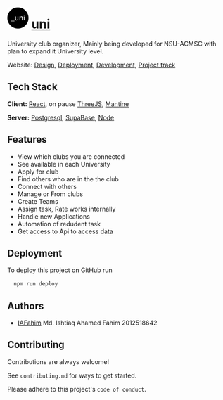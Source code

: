 # <img src="public/logo192.png" alt="logo" width="48"/> [uni](https://github.com/IAFahim/uni)

University club organizer, Mainly being developed for NSU-ACMSC with plan to expand it University level.


Website:
[Design](https://www.figma.com/file/7isU2sHhQba2kTcE3Qvm6F/Untitled?node-id=0%3A1),
[Deployment](https://iafahim.github.io/uni),
[Development](https://github.com/IAFahim/uni),
[Project track](https://github.com/users/IAFahim/projects/2)


## Tech Stack

**Client:** [React](https://reactjs.org), on pause [ThreeJS](https://threejs.org), [Mantine](https://mantine.dev)

**Server:** [Postgresql](https://www.postgresql.org), [SupaBase](https://supabase.com), [Node](https://nodejs.org)


## Features

- View which clubs you are connected
- See available in each University
- Apply for club
- Find others who are in the the club
- Connect with others
- Manage or From clubs
- Create Teams
- Assign task, Rate works internally
- Handle new Applications
- Automation of redudent task
- Get access to Api to access data

## Deployment

To deploy this project on GitHub run

```bash
  npm run deploy
```


## Authors

- [IAFahim](https://www.github.com/octokatherine) Md. Ishtiaq Ahamed Fahim 2012518642


## Contributing

Contributions are always welcome!

See `contributing.md` for ways to get started.

Please adhere to this project's `code of conduct`.

